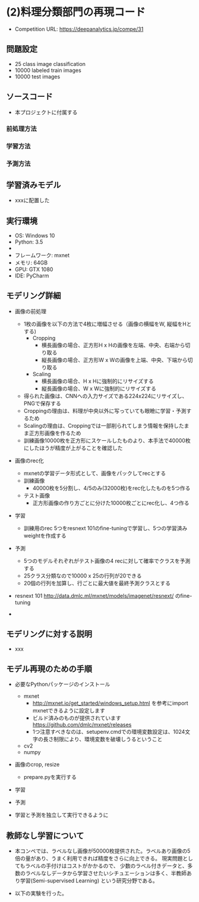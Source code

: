 # (2)料理分類部門の再現コード

* Competition URL: https://deepanalytics.jp/compe/31

## 問題設定

* 25 class image classification
* 10000 labeled train images
* 10000 test images

## ソースコード

* 本プロジェクトに付属する

### 前処理方法

### 学習方法

### 予測方法

## 学習済みモデル

* xxxに配置した

## 実行環境

* OS: Windows 10
* Python: 3.5
* 
* フレームワーク: mxnet
* メモリ: 64GB
* GPU: GTX 1080
* IDE: PyCharm

## モデリング詳細

* 画像の前処理
    * 1枚の画像を以下の方法で4枚に増幅させる（画像の横幅をW, 縦幅をHとする)
        * Cropping
            * 横長画像の場合、正方形H x Hの画像を左端、中央、右端から切り取る
            * 縦長画像の場合、正方形W x Wの画像を上端、中央、下端から切り取る
        * Scaling
            * 横長画像の場合、H x Hに強制的にリサイズする
            * 縦長画像の場合、W x Wに強制的にリサイズする
    * 得られた画像は、CNNへの入力サイズである224x224にリサイズし、PNGで保存する
    * Croppingの理由は、料理が中央以外に写っていても眼瞼に学習・予測するため
    * Scalingの理由は、Croppingでは一部削られてしまう情報を保持したまま正方形画像を作るため
    * 訓練画像10000枚を正方形にスケールしたものより、本手法で40000枚にしたほうが精度が上がることを確認した
    
* 画像のrec化
    * mxnetの学習データ形式として、画像をパックしてrecとする
    * 訓練画像
        * 40000枚を5分割し、4/5のみ(32000枚)をrec化したものを5つ作る
    * テスト画像
        * 正方形画像の作り方ごとに分けた10000枚ごとにrec化し、4つ作る
    
* 学習
    * 訓練用のrec 5つをresnext 101のfine-tuningで学習し、5つの学習済みweightを作成する
    
* 予測
    * 5つのモデルそれぞれがテスト画像の4 recに対して確率でクラスを予測する
    * 25クラス分類なので10000 x 25の行列が20できる
    * 20個の行列を加算し、行ごとに最大値を最終予測クラスとする



* resnext 101 http://data.dmlc.ml/mxnet/models/imagenet/resnext/ のfine-tuning
* 

## モデリングに対する説明

* xxx

## モデル再現のための手順

* 必要なPythonパッケージのインストール
    * mxnet
        * http://mxnet.io/get_started/windows_setup.html を参考にimport mxnetできるように設定します
        * ビルド済みのものが提供されています https://github.com/dmlc/mxnet/releases
        * 1つ注意すべきなのは、setupenv.cmdでの環境変数設定は、1024文字の長さ制限により、環境変数を破壊しうるということ
    * cv2
    * numpy

* 画像のcrop, resize
    * prepare.pyを実行する
    
* 学習

* 予測

* 学習と予測を独立して実行できるように

## 教師なし学習について

* 本コンペでは、ラベルなし画像が50000枚提供された。ラベルあり画像の5倍の量があり、うまく利用できれば精度をさらに向上できる。
現実問題としてもラベルの手付けはコストがかかるので、
少数のラベル付きデータと、多数のラベルなしデータから学習させたいシチュエーションは多く、半教師あり学習(Semi-supervised Learning)
という研究分野である。

* 以下の実験を行った。